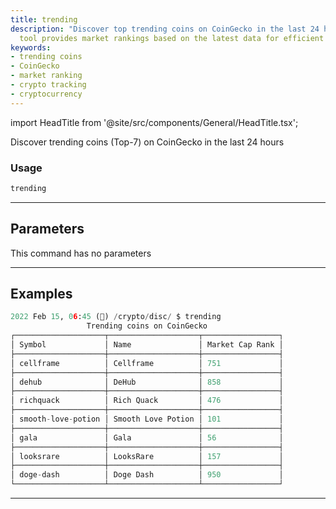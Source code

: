 ```yaml
---
title: trending
description: "Discover top trending coins on CoinGecko in the last 24 hours. Our expert"
  tool provides market rankings based on the latest data for efficient crypto tracking.
keywords:
- trending coins
- CoinGecko
- market ranking
- crypto tracking
- cryptocurrency
---
```


import HeadTitle from '@site/src/components/General/HeadTitle.tsx';

<HeadTitle title="crypto/disc/trending - Reference | OpenBB Terminal Docs" />

Discover trending coins (Top-7) on CoinGecko in the last 24 hours

### Usage

```python
trending
```

---

## Parameters

This command has no parameters



---

## Examples

```python
2022 Feb 15, 06:45 (🦋) /crypto/disc/ $ trending
                 Trending coins on CoinGecko
┌────────────────────┬────────────────────┬─────────────────┐
│ Symbol             │ Name               │ Market Cap Rank │
├────────────────────┼────────────────────┼─────────────────┤
│ cellframe          │ Cellframe          │ 751             │
├────────────────────┼────────────────────┼─────────────────┤
│ dehub              │ DeHub              │ 858             │
├────────────────────┼────────────────────┼─────────────────┤
│ richquack          │ Rich Quack         │ 476             │
├────────────────────┼────────────────────┼─────────────────┤
│ smooth-love-potion │ Smooth Love Potion │ 101             │
├────────────────────┼────────────────────┼─────────────────┤
│ gala               │ Gala               │ 56              │
├────────────────────┼────────────────────┼─────────────────┤
│ looksrare          │ LooksRare          │ 157             │
├────────────────────┼────────────────────┼─────────────────┤
│ doge-dash          │ Doge Dash          │ 950             │
└────────────────────┴────────────────────┴─────────────────┘
```
---
